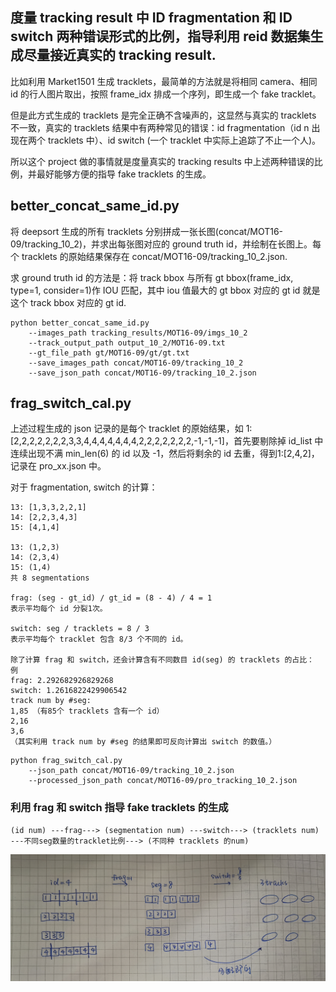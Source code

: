 ## 度量 tracking result 中 ID fragmentation 和 ID switch 两种错误形式的比例，指导利用 reid 数据集生成尽量接近真实的 tracking result.

比如利用 Market1501 生成 tracklets，最简单的方法就是将相同 camera、相同 id 的行人图片取出，按照 frame_idx 排成一个序列，即生成一个 fake tracklet。

但是此方式生成的 tracklets 是完全正确不含噪声的，这显然与真实的 tracklets 不一致，真实的 tracklets 结果中有两种常见的错误：id fragmentation（id n 出现在两个 tracklets 中）、id switch (一个 tracklet 中实际上追踪了不止一个人)。

所以这个 project 做的事情就是度量真实的 tracking results 中上述两种错误的比例，并最好能够方便的指导 fake tracklets 的生成。


## better_concat_same_id.py
将 deepsort 生成的所有 tracklets 分别拼成一张长图(concat/MOT16-09/tracking_10_2)，并求出每张图对应的 ground truth id，并绘制在长图上。每个 tracklets 的原始结果保存在 concat/MOT16-09/tracking_10_2.json.

求 ground truth id 的方法是：将 track bbox 与所有 gt bbox(frame_idx, type=1, consider=1)作 IOU 匹配，其中 iou 值最大的 gt bbox 对应的 gt id 就是这个 track bbox 对应的 gt id.

```
python better_concat_same_id.py
    --images_path tracking_results/MOT16-09/imgs_10_2
    --track_output_path output_10_2/MOT16-09.txt
    --gt_file_path gt/MOT16-09/gt/gt.txt
    --save_images_path concat/MOT16-09/tracking_10_2
    --save_json_path concat/MOT16-09/tracking_10_2.json
```

## frag_switch_cal.py
上述过程生成的 json 记录的是每个 tracklet 的原始结果，如 1:[2,2,2,2,2,2,2,3,3,4,4,4,4,4,4,4,2,2,2,2,2,2,2,-1,-1,-1]，首先要剔除掉 id_list 中连续出现不满 min_len(6) 的 id 以及 -1，然后将剩余的 id 去重，得到1:[2,4,2]，记录在 pro_xx.json 中。

对于 fragmentation, switch 的计算：

```
13: [1,3,3,2,2,1]
14: [2,2,3,4,3]
15: [4,1,4]

13: (1,2,3)
14: (2,3,4)
15: (1,4)
共 8 segmentations

frag: (seg - gt_id) / gt_id = (8 - 4) / 4 = 1
表示平均每个 id 分裂1次。

switch: seg / tracklets = 8 / 3
表示平均每个 tracklet 包含 8/3 个不同的 id。

除了计算 frag 和 switch，还会计算含有不同数目 id(seg) 的 tracklets 的占比：
例
frag: 2.292682926829268
switch: 1.2616822429906542
track num by #seg:
1,85 （有85个 tracklets 含有一个 id）
2,16
3,6
（其实利用 track num by #seg 的结果即可反向计算出 switch 的数值。）
```

```
python frag_switch_cal.py
    --json_path concat/MOT16-09/tracking_10_2.json
    --processed_json_path concat/MOT16-09/pro_tracking_10_2.json
```

### 利用 frag 和 switch 指导 fake tracklets 的生成

```
(id num) ---frag---> (segmentation num) ---switch---> (tracklets num) ---不同seg数量的tracklet比例---> (不同种 tracklets 的num)

```
![v](gen_fake_tracklets.jpeg)